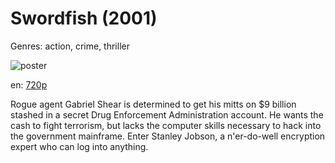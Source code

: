 # Swordfish (2001)

Genres: action, crime, thriller

![poster](http://image.tmdb.org/t/p/w500/uJdI3eau8BHgTsrUbAeccnKn0ez.jpg)

en:
  [720p](magnet:?xt=urn:btih:0A2C8D4EB81674EB59140A7D1E67F2C032394086&tr=udp://glotorrents.pw:6969/announce&tr=udp://tracker.opentrackr.org:1337/announce&tr=udp://torrent.gresille.org:80/announce&tr=udp://tracker.openbittorrent.com:80&tr=udp://tracker.coppersurfer.tk:6969&tr=udp://tracker.leechers-paradise.org:6969&tr=udp://p4p.arenabg.ch:1337&tr=udp://tracker.internetwarriors.net:1337)
  


Rogue agent Gabriel Shear is determined to get his mitts on $9 billion stashed in a secret Drug Enforcement Administration account. He wants the cash to fight terrorism, but lacks the computer skills necessary to hack into the government mainframe. Enter Stanley Jobson, a n'er-do-well encryption expert who can log into anything.